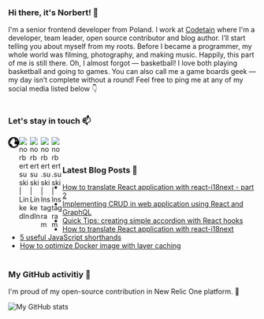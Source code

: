 ### Hi there, it's Norbert! 👋
I'm a senior frontend developer from Poland. I work at [Codetain](https://codetain.com) where I'm a developer, team leader, open source contributor and blog author. I’ll start telling you about myself from my roots. Before I became a programmer, my whole world was filming, photography, and making music. Happily, this part of me is still there. Oh, I almost forgot — basketball! I love both playing basketball and going to games. You can also call me a game boards geek — my day isn’t complete without a round! Feel free to ping me at any of my social media listed below 👇
<br></br>

### Let's stay in touch 📫
[<img align="left" alt="norbertsuski.pl" width="22px" src="https://raw.githubusercontent.com/iconic/open-iconic/master/svg/globe.svg" />][website]
[<img align="left" alt="norbertsuski | LinkedIn" width="22px" src="https://cdn.jsdelivr.net/npm/simple-icons@3.4.0/icons/facebook.svg" />][facebook]
[<img align="left" alt="norbertsuski | LinkedIn" width="22px" src="https://cdn.jsdelivr.net/npm/simple-icons@v3/icons/linkedin.svg" />][linkedin]
[<img align="left" alt="norbert.suski | Instagram" width="22px" src="https://cdn.jsdelivr.net/npm/simple-icons@v3/icons/instagram.svg" />][instagram]
[<img align="left" alt="norbert.suski | Instagram" width="22px" src="https://cdn.jsdelivr.net/npm/simple-icons@3.4.0/icons/500px.svg" />][500px]
<br></br>

### Latest Blog Posts 📕
- [How to translate React application with react-i18next - part 2](https://codetain.com/blog/how-to-translate-react-application-with-react-i18next-part-2)
- [Implementing CRUD in web application using React and GraphQL](https://codetain.com/blog/implementing-crud-in-web-application-using-react-and-graphql)
- [Quick Tips: creating simple accordion with React hooks](https://codetain.com/blog/quick-tips-creating-simple-accordion-with-react-hooks)
- [How to translate React application with react-i18next](https://codetain.com/blog/how-to-translate-react-application-with-react-i18next)
- [5 useful JavaScript shorthands](https://codetain.com/blog/5-useful-javascript-shorthands)
- [How to optimize Docker image with layer caching](https://codetain.com/blog/how-to-optimize-docker-image-with-layer-caching)
<br></br>

### My GitHub activitiy 🌱
I'm proud of my open-source contribution in New Relic One platform. 👯

<img align="left" alt="My GitHub stats" src="https://github-readme-stats.vercel.app/api?username=norbertsuski&count_private=true&show_icons=true" />



[website]: https://norbertsuski.pl
[facebook]: https://facebook.com/norbertsuski
[instagram]: https://instagram.com/norbert.suski
[linkedin]: https://linkedin.com/in/norbertsuski
[500px]: https://500px.com/norberdo
